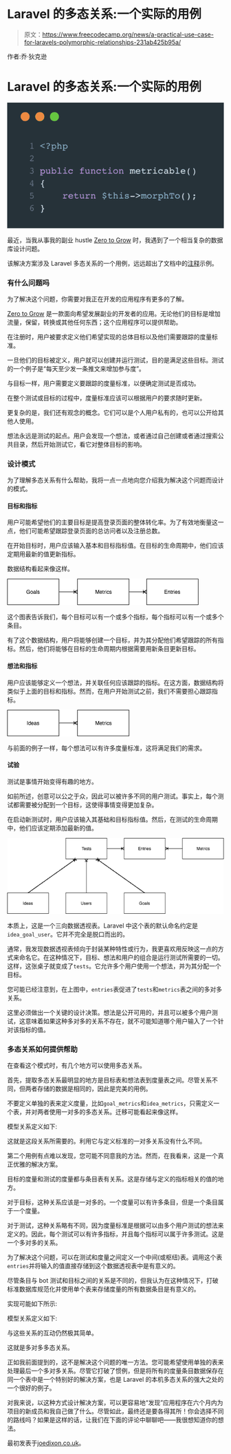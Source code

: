 # Laravel 的多态关系:一个实际的用例

> 原文：<https://www.freecodecamp.org/news/a-practical-use-case-for-laravels-polymorphic-relationships-231ab425b95a/>

作者:乔·狄克逊

# Laravel 的多态关系:一个实际的用例

![1*js7-5fdBmy0r36PW32dqYA](img/7d0f02079884dd1e7520087dd4b47fae.png)

最近，当我从事我的副业 hustle [Zero to Grow](https://zerotogrow.io/) 时，我遇到了一个相当复杂的数据库设计问题。

该解决方案涉及 Laravel 多态关系的一个用例，远远超出了文档中的[注释](https://laravel.com/docs/5.5/eloquent-relationships#polymorphic-relations)示例。

### 有什么问题吗

为了解决这个问题，你需要对我正在开发的应用程序有更多的了解。

[Zero to Grow](https://zerotogrow.io/) 是一款面向希望发展副业的开发者的应用。无论他们的目标是增加流量，保留，转换或其他任何东西；这个应用程序可以提供帮助。

在注册时，用户被要求定义他们希望实现的总体目标以及他们需要跟踪的度量标准。

一旦他们的目标被定义，用户就可以创建并运行测试，目的是满足这些目标。测试的一个例子是“每天至少发一条推文来增加参与度”。

与目标一样，用户需要定义要跟踪的度量标准，以便确定测试是否成功。

在整个测试或目标的过程中，度量标准应该可以根据用户的要求随时更新。

更复杂的是，我们还有观念的概念。它们可以是个人用户私有的，也可以公开给其他人使用。

想法永远是测试的起点。用户会发现一个想法，或者通过自己创建或者通过搜索公共目录，然后开始测试它，看它对整体目标的影响。

### 设计模式

为了理解多态关系有什么帮助，我将一点一点地向您介绍我为解决这个问题而设计的模式。

#### 目标和指标

用户可能希望他们的主要目标是提高登录页面的整体转化率。为了有效地衡量这一点，他们可能希望跟踪登录页面的总访问者以及注册总数。

在开始目标时，用户应该输入基本和目标指标值。在目标的生命周期中，他们应该定期用最新的值更新指标。

数据结构看起来像这样。

![0*fzAQFZrAMwAXD0SK](img/600b235efdda1b39e9eaa1d8d5f35ca8.png)

这个图表告诉我们，每个目标可以有一个或多个指标，每个指标可以有一个或多个条目。

有了这个数据结构，用户将能够创建一个目标，并为其分配他们希望跟踪的所有指标。然后，他们将能够在目标的生命周期内根据需要用新条目更新目标。

#### 想法和指标

用户应该能够定义一个想法，并关联任何应该跟踪的指标。在这方面，数据结构将类似于上面的目标和指标。然而，在用户开始测试之前，我们不需要担心跟踪指标。

![0*mvuBFDL9ZwBMMdD6](img/e5935e46e9a15e1aaf1a915296c6361b.png)

与前面的例子一样，每个想法可以有许多度量标准，这将满足我们的需求。

#### 试验

测试是事情开始变得有趣的地方。

如前所述，创意可以公之于众，因此可以被许多不同的用户测试。事实上，每个测试都需要被分配到一个目标，这使得事情变得更加复杂。

在启动新测试时，用户应该输入其基础和目标指标值。然后，在测试的生命周期中，他们应该定期添加最新的值。

![0*yZwfhqpnClreNfpN](img/b6008f8356b13168b52fd74588763ed0.png)

本质上，这是一个三向数据透视表。Laravel 中这个表的默认命名约定是`idea_goal_user`。它并不完全是脱口而出的。

通常，我发现数据透视表倾向于封装某种特性或行为，我更喜欢用反映这一点的方式来命名它。在这种情况下，目标、想法和用户的组合是运行测试所需要的一切。这样，这张桌子就变成了`tests`。它允许多个用户使用一个想法，并为其分配一个目标。

您可能已经注意到，在上图中，`entries`表促进了`tests`和`metrics`表之间的多对多关系。

这里必须做出一个关键的设计决策。想法是公开可用的，并且可以被多个用户测试，这意味着如果这种多对多的关系不存在，就不可能知道哪个用户输入了一个针对该指标的值。

### 多态关系如何提供帮助

在查看这个模式时，有几个地方可以使用多态关系。

首先，提取多态关系最明显的地方是目标表和想法表到度量表之间。尽管关系不同，但两者存储的数据是相同的，因此是完美的用例。

不要定义单独的表来定义度量，比如`goal_metrics`和`idea_metrics`，只需定义一个表，并对两者使用一对多的多态关系。迁移可能看起来像这样。

模型关系定义如下:

这就是这段关系所需要的。利用它与定义标准的一对多关系没有什么不同。

第二个用例有点难以发现，您可能不同意我的方法。然而，在我看来，这是一个真正优雅的解决方案。

目标的度量和测试的度量都与条目表有关系。这是存储与定义的指标相关的值的地方。

对于目标，这种关系应该是一对多的。一个度量可以有许多条目，但是一个条目属于一个度量。

对于测试，这种关系略有不同，因为度量标准是根据可以由多个用户测试的想法来定义的。因此，每个测试可以有许多指标，并且每个指标可以属于许多测试。这是一个多对多的关系。

为了解决这个问题，可以在测试和度量之间定义一个中间(或枢纽)表。调用这个表`entries`并将输入的值直接存储到这个数据透视表中是有意义的。

尽管条目与 bot 测试和目标之间的关系是不同的，但我认为在这种情况下，打破标准数据库规范化并使用单个表来存储度量的所有数据条目是有意义的。

实现可能如下所示:

模型关系定义如下:

与这些关系的互动仍然极其简单。

这就是多对多多态关系。

正如我前面提到的，这不是解决这个问题的唯一方法。您可能希望使用单独的表来处理最后一个多对多关系。尽管它打破了惯例，但是将所有的度量条目数据保存在同一个表中是一个特别好的解决方案，也是 Laravel 的本机多态关系的强大之处的一个很好的例子。

对我来说，以这种方式设计解决方案，可以更容易地“发现”应用程序在六个月内为项目的新成员和我自己做了什么。尽管如此，最终还是要各得其所！你会选择不同的路线吗？如果是这样的话，让我们在下面的评论中聊聊吧——我很想知道你的想法。

最初发表于[joedixon.co.uk](https://joedixon.co.uk/a-practical-use-case-for-laravels-polymorphic-relationships)。
